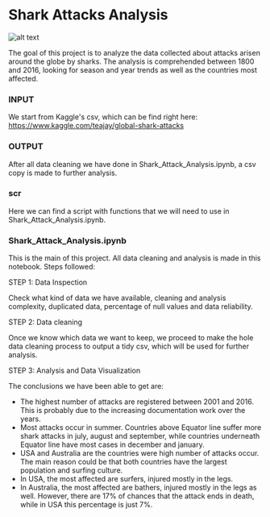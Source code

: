 # Shark Attacks Analysis

![alt text](https://raw.githubusercontent.com/Shurlena/Project.1-SharkAttacksAnalysis/master/images/sharks.jpg)

The goal of this project is to analyze the data collected about attacks arisen around the globe by sharks. The analysis is comprehended between 1800 and 2016, looking for season and year trends as well as the countries most affected.

### INPUT
We start from Kaggle's csv, which can be find right here: https://www.kaggle.com/teajay/global-shark-attacks

### OUTPUT
After all data cleaning we have done in Shark_Attack_Analysis.ipynb, a csv copy is made to further analysis.

### scr
Here we can find a script with functions that we will need to use in Shark_Attack_Analysis.ipynb.

### Shark_Attack_Analysis.ipynb
This is the main of this project. All data cleaning and analysis is made in this notebook. Steps followed:

STEP 1: Data Inspection

Check what kind of data we have available, cleaning and analysis complexity, duplicated data, percentage of null values and data reliability.

STEP 2: Data cleaning

Once we know which data we want to keep, we proceed to make the hole data cleaning process to output a tidy csv, which will be used for further analysis.

STEP 3: Analysis and Data Visualization

The conclusions we have been able to get are:

- The highest number of attacks are registered between 2001 and 2016. This is probably due to the increasing documentation work over the years.
- Most attacks occur in summer. Countries above Equator line suffer more shark attacks in july, august and september, while countries underneath Equator line have most cases in december and january.
- USA and Australia are the countries were high number of attacks occur. The main reason could be that both countries have the largest population and surfing culture.
- In USA, the most affected are surfers, injured mostly in the legs.
- In Australia, the most affected are bathers, injured mostly in the legs as well. However, there are 17% of chances that the attack ends in death, while in USA this percentage is just 7%.